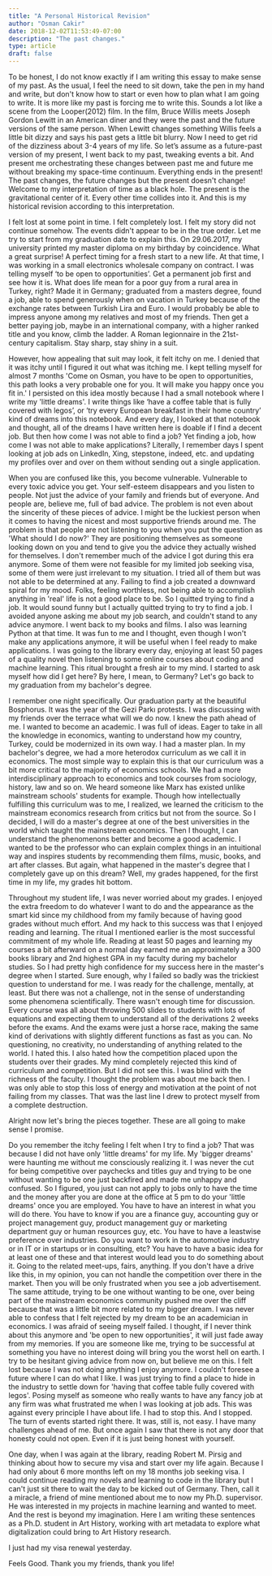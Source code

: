 ```yaml
---
title: "A Personal Historical Revision"
author: "Osman Cakir"
date: 2018-12-02T11:53:49-07:00
description: "The past changes."
type: article
draft: false
---
```


To be honest, I do not know exactly if I am writing this essay to make sense of my past. As the usual, I feel the need to sit down, take the pen in my hand and write, but don't know how to start or even how to plan what I am going to write. It is more like my past is forcing me to write this. Sounds a lot like a scene from the Looper(2012) film. In the film, Bruce Willis meets Joseph Gordon Lewitt in an American diner and they were the past and the future versions of the same person. When Lewitt changes something Willis feels a little bit dizzy and says his past gets a little bit blurry. Now I need to get rid of the dizziness about 3-4 years of my life. So let’s assume as a future-past version of my present, I went back to my past, tweaking events a bit. And present me orchestrating these changes between past me and future me without breaking my space-time continuum. Everything ends in the present! The past changes, the future changes but the present doesn't change! Welcome to my interpretation of time as a black hole. The present is the gravitational center of it. Every other time collides into it. And this is my historical revision according to this interpretation.

I felt lost at some point in time. I felt completely lost. I felt my story did not continue somehow. The events didn't appear to be in the true order. Let me try to start from my graduation date to explain this. On 29.06.2017, my university printed my master diploma on my birthday by coincidence. What a great surprise! A perfect timing for a fresh start to a new life. At that time, I was working in a small electronics wholesale company on contract. I was telling myself ‘to be open to opportunities’. Get a permanent job first and see how it is. What does life mean for a poor guy from a rural area in Turkey, right? Made it in Germany; graduated from a masters degree, found a job, able to spend generously when on vacation in Turkey because of the exchange rates between Turkish Lira and Euro. I would probably be able to impress anyone among my relatives and most of my friends. Then get a better paying job, maybe in an international company, with a higher ranked title and you know, climb the ladder. A Roman legionnaire in the 21st-century capitalism. Stay sharp, stay shiny in a suit. 

However, how appealing that suit may look, it felt itchy on me. I denied that it was itchy until I figured it out what was itching me. I kept telling myself for almost 7 months 'Come on Osman, you have to be open to opportunities, this path looks a very probable one for you. It will make you happy once you fit in.' I persisted on this idea mostly because I had a small notebook where I write my 'little dreams'. I write things like ‘have a coffee table that is fully covered with legos’, or ‘try every European breakfast in their home country’ kind of dreams into this notebook. And every day, I looked at that notebook and thought, all of the dreams I have written here is doable if I find a decent job. But then how come I was not able to find a job? Yet finding a job, how come I was not able to make applications? Literally, I remember days I spent looking at job ads on LinkedIn, Xing, stepstone, indeed, etc. and updating my profiles over and over on them without sending out a single application.

When you are confused like this, you become vulnerable. Vulnerable to every toxic advice you get. Your self-esteem disappears and you listen to people. Not just the advice of your family and friends but of everyone. And people are, believe me, full of bad advice. The problem is not even about the sincerity of these pieces of advice. I might be the luckiest person when it comes to having the nicest and most supportive friends around me. The problem is that people are not listening to you when you put the question as 'What should I do now?' They are positioning themselves as someone looking down on you and tend to give you the advice they actually wished for themselves. I don't remember much of the advice I got during this era anymore. Some of them were not feasible for my limited job seeking visa, some of them were just irrelevant to my situation. I tried all of them but was not able to be determined at any. Failing to find a job created a downward spiral for my mood. Folks, feeling worthless, not being able to accomplish anything in 'real' life is not a good place to be. So I quitted trying to find a job. It would sound funny but I actually quitted trying to try to find a job. I avoided anyone asking me about my job search, and couldn't stand to any advice anymore. I went back to my books and films. I also was learning Python at that time. It was fun to me and I thought, even though I won't make any applications anymore, it will be useful when I feel ready to make applications. I was going to the library every day, enjoying at least 50 pages of a quality novel then listening to some online courses about coding and machine learning. This ritual brought a fresh air to my mind. I started to ask myself how did I get here? By here, I mean, to Germany? Let's go back to my graduation from my bachelor's degree. 

I remember one night specifically. Our graduation party at the beautiful Bosphorus. It was the year of the Gezi Parkı protests. I was discussing with my friends over the terrace what will we do now. I knew the path ahead of me. I wanted to become an academic. I was full of ideas. Eager to take in all the knowledge in economics, wanting to understand how my country, Turkey, could be modernized in its own way. I had a master plan. In my bachelor's degree, we had a more heterodox curriculum as we call it in economics. The most simple way to explain this is that our curriculum was a bit more critical to the majority of economics schools. We had a more interdisciplinary approach to economics and took courses from sociology, history, law and so on. We heard someone like Marx has existed unlike mainstream schools' students for example. Though how intellectually fulfilling this curriculum was to me, I realized, we learned the criticism to the mainstream economics research from critics but not from the source. So I decided, I will do a master's degree at one of the best universities in the world which taught the mainstream economics. Then I thought, I can understand the phenomenons better and become a good academic. I wanted to be the professor who can explain complex things in an intuitional way and inspires students by recommending them films, music, books, and art after classes. But again, what happened in the master's degree that I completely gave up on this dream? Well, my grades happened, for the first time in my life, my grades hit bottom.

Throughout my student life, I was never worried about my grades. I enjoyed the extra freedom to do whatever I want to do and the appearance as the smart kid since my childhood from my family because of having good grades without much effort. And my hack to this success was that I enjoyed reading and learning. The ritual I mentioned earlier is the most successful commitment of my whole life. Reading at least 50 pages and learning my courses a bit afterward on a normal day earned me an approximately a 300 books library and 2nd highest GPA in my faculty during my bachelor studies. So I had pretty high confidence for my success here in the master's degree when I started. Sure enough, why I failed so badly was the trickiest question to understand for me. I was ready for the challenge, mentally, at least. But there was not a challenge, not in the sense of understanding some phenomena scientifically. There wasn't enough time for discussion. Every course was all about throwing 500 slides to students with lots of equations and expecting them to understand all of the derivations 2 weeks before the exams. And the exams were just a horse race, making the same kind of derivations with slightly different functions as fast as you can. No questioning, no creativity, no understanding of anything related to the world. I hated this. I also hated how the competition placed upon the students over their grades. My mind completely rejected this kind of curriculum and competition. But I did not see this. I was blind with the richness of the faculty. I thought the problem was about me back then. I was only able to stop this loss of energy and motivation at the point of not failing from my classes. That was the last line I drew to protect myself from a complete destruction. 

Alright now let's bring the pieces together. These are all going to make sense I promise. 

Do you remember the itchy feeling I felt when I try to find a job? That was because I did not have only 'little dreams' for my life. My 'bigger dreams' were haunting me without me consciously realizing it. I was never the cut for being competitive over paychecks and titles guy and trying to be one without wanting to be one just backfired and made me unhappy and confused. So I figured, you just can not apply to jobs only to have the time and the money after you are done at the office at 5 pm to do your 'little dreams' once you are employed. You have to have an interest in what you will do there. You have to know if you are a finance guy, accounting guy or project management guy, product management guy or marketing department guy or human resources guy, etc. You have to have a leastwise preference over industries. Do you want to work in the automotive industry or in IT or in startups or in consulting, etc? You have to have a basic idea for at least one of these and that interest would lead you to do something about it. Going to the related meet-ups, fairs, anything. If you don't have a drive like this, in my opinion, you can not handle the competition over there in the market. Then you will be only frustrated when you see a job advertisement. The same attitude, trying to be one without wanting to be one, over being part of the mainstream economics community pushed me over the cliff because that was a little bit more related to my bigger dream. I was never able to confess that I felt rejected by my dream to be an academician in economics. I was afraid of seeing myself failed. I thought, if I never think about this anymore and 'be open to new opportunities', it will just fade away from my memories. If you are someone like me, trying to be successful at something you have no interest doing will bring you the worst hell on earth. I try to be hesitant giving advice from now on, but believe me on this. I felt lost because I was not doing anything I enjoy anymore. I couldn't foresee a future where I can do what I like. I was just trying to find a place to hide in the industry to settle down for 'having that coffee table fully covered with legos'. Posing myself as someone who really wants to have any fancy job at any firm was what frustrated me when I was looking at job ads. This was against every principle I have about life. I had to stop this. And I stopped. The turn of events started right there. It was, still is, not easy. I have many challenges ahead of me. But once again I saw that there is not any door that honesty could not open. Even if it is just being honest with yourself.

One day, when I was again at the library, reading Robert M. Pirsig and thinking about how to secure my visa and start over my life again. Because I had only about 6 more months left on my 18 months job seeking visa. I could continue reading my novels and learning to code in the library but I can't just sit there to wait the day to be kicked out of Germany. Then, call it a miracle, a friend of mine mentioned about me to now my Ph.D. supervisor. He was interested in my projects in machine learning and wanted to meet. And the rest is beyond my imagination. Here I am writing these sentences as a Ph.D. student in Art History, working with art metadata to explore what digitalization could bring to Art History research. 

I just had my visa renewal yesterday.

Feels Good. Thank you my friends, thank you life!


